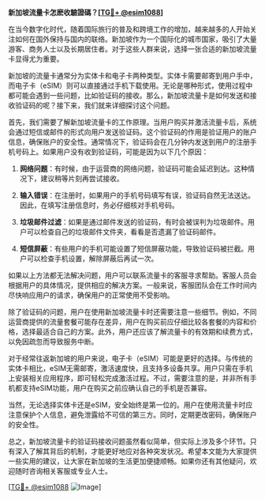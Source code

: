 **新加坡流量卡怎麽收驗證碼？[[TG💪+ @esim1088](https://t.me/s/esim1088)]**

在当今数字化时代，随着国际旅行的普及和跨境工作的增加，越来越多的人开始关注如何在国外保持与国内的联络。新加坡作为一个国际化的城市国家，吸引了大量游客、商务人士以及长期居住者。对于这些人群来说，选择一张合适的新加坡流量卡显得尤为重要。

新加坡的流量卡通常分为实体卡和电子卡两种类型。实体卡需要邮寄到用户手中，而电子卡（eSIM）则可以直接通过手机下载使用。无论是哪种形式，使用过程中都可能会遇到一些问题，比如验证码的接收。那么，新加坡流量卡是如何发送和接收验证码的呢？接下来，我们就来详细探讨这个问题。

首先，我们需要了解新加坡流量卡的工作原理。当用户购买并激活流量卡后，系统会通过短信或邮件的形式向用户发送验证码。这个验证码的作用是验证用户的账户信息，确保账户的安全性。通常情况下，验证码会在几分钟内发送到用户的注册手机号码上。如果用户没有收到验证码，可能是因为以下几个原因：

1. **网络问题**：有时候，由于运营商的网络问题，验证码可能会延迟到达。这种情况下，建议稍等片刻再尝试接收。

2. **输入错误**：在注册时，如果用户的手机号码填写有误，验证码自然无法送达。因此，在填写注册信息时，务必仔细核对手机号码。

3. **垃圾邮件过滤**：如果是通过邮件发送的验证码，有时会被误判为垃圾邮件。用户可以检查自己的垃圾邮件文件夹，看看是否遗漏了验证码邮件。

4. **短信屏蔽**：有些用户的手机可能设置了短信屏蔽功能，导致验证码被拦截。用户可以检查手机设置，解除屏蔽后再试一次。

如果以上方法都无法解决问题，用户可以联系流量卡的客服寻求帮助。客服人员会根据用户的具体情况，提供相应的解决方案。一般来说，客服团队会在工作时间内尽快响应用户的请求，确保用户的正常使用不受影响。

除了验证码的问题，用户在使用新加坡流量卡时还需要注意一些细节。例如，不同运营商提供的流量套餐可能存在差异，用户在购买前应仔细比较各套餐的内容和价格，选择最适合自己的方案。此外，用户还应该了解流量卡的有效期和续费方式，以免因疏忽而导致服务中断。

对于经常往返新加坡的用户来说，电子卡（eSIM）可能是更好的选择。与传统的实体卡相比，eSIM无需邮寄，激活速度快，且支持多设备共享。用户只需在手机上安装相关应用程序，即可轻松完成激活过程。不过，需要注意的是，并非所有手机都支持eSIM功能，用户在购买之前应确认自己的手机是否兼容。

当然，无论选择实体卡还是eSIM，安全始终是第一位的。用户在使用流量卡时应注意保护个人信息，避免泄露给不可信的第三方。同时，定期更改密码，确保账户的安全性。

总之，新加坡流量卡的验证码接收问题虽然看似简单，但实际上涉及多个环节。只有深入了解其背后的机制，才能更好地应对各种突发状况。希望本文能为大家提供一些实用的建议，让大家在新加坡的生活更加便捷顺畅。如果你还有其他疑问，欢迎随时咨询相关客服或专业人士。

[[TG💪+ @esim1088](https://t.me/s/esim1088) ![Image](https://i.postimg.cc/4NQfJmqS/Snipaste-2025-05-13-00-14-12.png)]